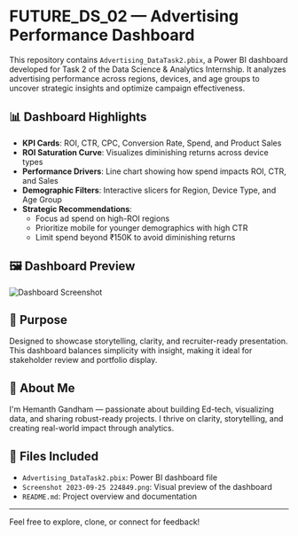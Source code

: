 # FUTURE_DS_02 — Advertising Performance Dashboard

This repository contains `Advertising_DataTask2.pbix`, a Power BI dashboard developed for Task 2 of the Data Science & Analytics Internship. It analyzes advertising performance across regions, devices, and age groups to uncover strategic insights and optimize campaign effectiveness.

## 📊 Dashboard Highlights
- **KPI Cards**: ROI, CTR, CPC, Conversion Rate, Spend, and Product Sales
- **ROI Saturation Curve**: Visualizes diminishing returns across device types
- **Performance Drivers**: Line chart showing how spend impacts ROI, CTR, and Sales
- **Demographic Filters**: Interactive slicers for Region, Device Type, and Age Group
- **Strategic Recommendations**:
  - Focus ad spend on high-ROI regions
  - Prioritize mobile for younger demographics with high CTR
  - Limit spend beyond ₹150K to avoid diminishing returns

## 🖼️ Dashboard Preview
![Dashboard Screenshot](Screenshot%202023-09-25%20224849.png)

## 🎯 Purpose
Designed to showcase storytelling, clarity, and recruiter-ready presentation. This dashboard balances simplicity with insight, making it ideal for stakeholder review and portfolio display.

## 👤 About Me
I'm Hemanth Gandham — passionate about building Ed-tech, visualizing data, and sharing robust-ready projects. I thrive on clarity, storytelling, and creating real-world impact through analytics.

## 📁 Files Included
- `Advertising_DataTask2.pbix`: Power BI dashboard file
- `Screenshot 2023-09-25 224849.png`: Visual preview of the dashboard
- `README.md`: Project overview and documentation

---

Feel free to explore, clone, or connect for feedback!
